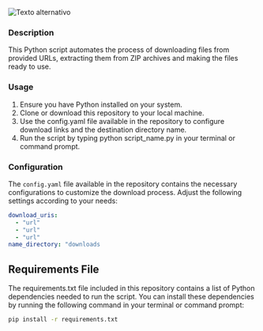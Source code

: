 ![Texto alternativo](URL_de_la_imagen)

### Description

This Python script automates the process of downloading files from provided URLs, extracting them from ZIP archives and making the files ready to use.

### Usage

1. Ensure you have Python installed on your system.
2. Clone or download this repository to your local machine.
3. Use the config.yaml file available in the repository to configure download links and the destination directory name.
4. Run the script by typing python script_name.py in your terminal or command prompt.

### Configuration

The `config.yaml` file available in the repository contains the necessary configurations to customize the download process. Adjust the following settings according to your needs:

```yaml
download_uris:
  - "url"
  - "url"
  - "url"
name_directory: "downloads
```

## Requirements File

The requirements.txt file included in this repository contains a list of Python dependencies needed to run the script. You can install these dependencies by running the following command in your terminal or command prompt:

```bash
pip install -r requirements.txt
```
